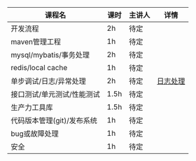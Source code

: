 
|  课程名  |  课时  |  主讲人  | 详情
| --- | --- | --- | --- | 
|  开发流程  |  2h  |  待定  |  | 
|  maven管理工程  |  1h  |  待定 |  | 
|  mysql/mybatis/事务处理 |  2h  |  待定  |  | 
|  redis/local cache  |  1h  |  待定 |  | 
|  单步调试/日志/异常处理  |  2h  |  待定  | [日志处理](https://github.com/konglz/train/blob/master/%E6%97%A5%E5%BF%97%E5%A4%84%E7%90%86.md) | 
|  接口测试/单元测试/性能测试  |  1.5h  |  待定 |  | 
|  生产力工具库  | 1.5h | 待定 |  | 
|  代码版本管理(git)/发布系统  | 1h  | 待定 |  | 
|  bug或故障处理  |  1h  | 待定 |  | 
|  安全  |  1h  | 待定 |  | 
